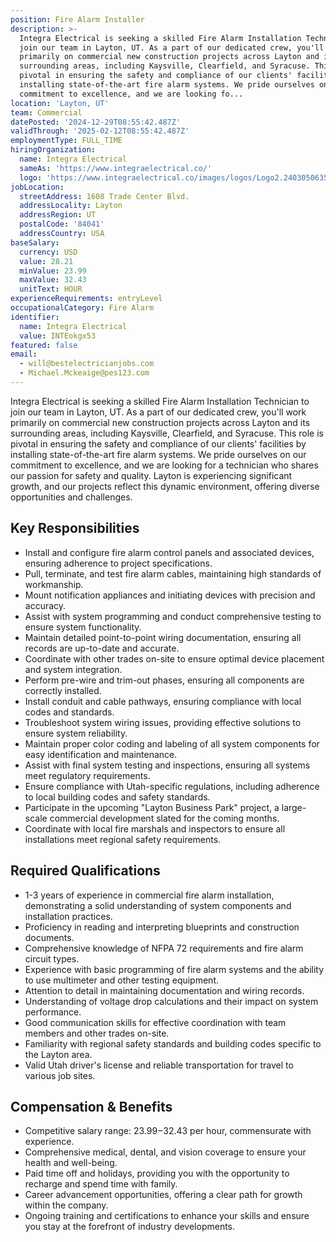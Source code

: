 ```yaml
---
position: Fire Alarm Installer
description: >-
  Integra Electrical is seeking a skilled Fire Alarm Installation Technician to
  join our team in Layton, UT. As a part of our dedicated crew, you'll work
  primarily on commercial new construction projects across Layton and its
  surrounding areas, including Kaysville, Clearfield, and Syracuse. This role is
  pivotal in ensuring the safety and compliance of our clients' facilities by
  installing state-of-the-art fire alarm systems. We pride ourselves on our
  commitment to excellence, and we are looking fo...
location: 'Layton, UT'
team: Commercial
datePosted: '2024-12-29T08:55:42.487Z'
validThrough: '2025-02-12T08:55:42.487Z'
employmentType: FULL_TIME
hiringOrganization:
  name: Integra Electrical
  sameAs: 'https://www.integraelectrical.co/'
  logo: 'https://www.integraelectrical.co/images/logos/Logo2.2403050635216.png'
jobLocation:
  streetAddress: 1608 Trade Center Blvd.
  addressLocality: Layton
  addressRegion: UT
  postalCode: '84041'
  addressCountry: USA
baseSalary:
  currency: USD
  value: 28.21
  minValue: 23.99
  maxValue: 32.43
  unitText: HOUR
experienceRequirements: entryLevel
occupationalCategory: Fire Alarm
identifier:
  name: Integra Electrical
  value: INTEokgx53
featured: false
email:
  - will@bestelectricianjobs.com
  - Michael.Mckeaige@pes123.com
---
```




Integra Electrical is seeking a skilled Fire Alarm Installation Technician to join our team in Layton, UT. As a part of our dedicated crew, you'll work primarily on commercial new construction projects across Layton and its surrounding areas, including Kaysville, Clearfield, and Syracuse. This role is pivotal in ensuring the safety and compliance of our clients' facilities by installing state-of-the-art fire alarm systems. We pride ourselves on our commitment to excellence, and we are looking for a technician who shares our passion for safety and quality. Layton is experiencing significant growth, and our projects reflect this dynamic environment, offering diverse opportunities and challenges.

## Key Responsibilities
- Install and configure fire alarm control panels and associated devices, ensuring adherence to project specifications.
- Pull, terminate, and test fire alarm cables, maintaining high standards of workmanship.
- Mount notification appliances and initiating devices with precision and accuracy.
- Assist with system programming and conduct comprehensive testing to ensure system functionality.
- Maintain detailed point-to-point wiring documentation, ensuring all records are up-to-date and accurate.
- Coordinate with other trades on-site to ensure optimal device placement and system integration.
- Perform pre-wire and trim-out phases, ensuring all components are correctly installed.
- Install conduit and cable pathways, ensuring compliance with local codes and standards.
- Troubleshoot system wiring issues, providing effective solutions to ensure system reliability.
- Maintain proper color coding and labeling of all system components for easy identification and maintenance.
- Assist with final system testing and inspections, ensuring all systems meet regulatory requirements.
- Ensure compliance with Utah-specific regulations, including adherence to local building codes and safety standards.
- Participate in the upcoming "Layton Business Park" project, a large-scale commercial development slated for the coming months.
- Coordinate with local fire marshals and inspectors to ensure all installations meet regional safety requirements.

## Required Qualifications
- 1-3 years of experience in commercial fire alarm installation, demonstrating a solid understanding of system components and installation practices.
- Proficiency in reading and interpreting blueprints and construction documents.
- Comprehensive knowledge of NFPA 72 requirements and fire alarm circuit types.
- Experience with basic programming of fire alarm systems and the ability to use multimeter and other testing equipment.
- Attention to detail in maintaining documentation and wiring records.
- Understanding of voltage drop calculations and their impact on system performance.
- Good communication skills for effective coordination with team members and other trades on-site.
- Familiarity with regional safety standards and building codes specific to the Layton area.
- Valid Utah driver's license and reliable transportation for travel to various job sites.

## Compensation & Benefits
- Competitive salary range: $23.99-$32.43 per hour, commensurate with experience.
- Comprehensive medical, dental, and vision coverage to ensure your health and well-being.
- Paid time off and holidays, providing you with the opportunity to recharge and spend time with family.
- Career advancement opportunities, offering a clear path for growth within the company.
- Ongoing training and certifications to enhance your skills and ensure you stay at the forefront of industry developments.